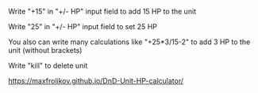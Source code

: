 Write "+15" in "+/- HP" input field to add 15 HP to the unit

Write "25" in "+/- HP" input field to set 25 HP

You also can write many calculations like "+25*3/15-2" to add 3 HP to the unit
(without brackets)

Write "kill" to delete unit

https://maxfrolikov.github.io/DnD-Unit-HP-calculator/
